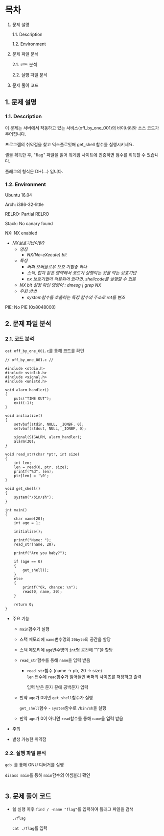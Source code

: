 # 목차
1. 문제 설명

    1.1. Description

    1.2. Environment

2. 문제 파일 분석

    2.1. 코드 분석

    2.2. 실행 파일 분석

3. 문제 풀이 코드

## 1. 문제 설명

### 1.1. Description

이 문제는 서버에서 작동하고 있는 서비스(off_by_one_001)의 바이너리와 소스 코드가 주어집니다.

프로그램의 취약점을 찾고 익스플로잇해 get_shell 함수를 실행시키세요.

셸을 획득한 후, "flag" 파일을 읽어 워게임 사이트에 인증하면 점수를 획득할 수 있습니다.

플래그의 형식은 DH{...} 입니다.

### 1.2. Environment

Ubuntu 16.04

Arch:     i386-32-little

RELRO:    Partial RELRO

Stack:    No canary found

NX:       NX enabled
- *NX보호기법이란?*
    - *명칭*
        - *NX(No-eXecute) bit*
    - *특징*
        - *버퍼 오버플로우 보호 기법중 하나*
        - *스택, 힙과 같은 영역에서 코드가 실행되는 것을 막는 보호기법*
        - *nx 보호기법이 적용되어 있다면, shellcode를 실행할 수 없음*
    - *NX bit 설정 확인 명령어 : dmesg | grep NX*
    - *우회 방법*
        - *system함수를 호출하는 특정 함수의 주소로 ret를 변조*

PIE:      No PIE (0x8048000)

## 2. 문제 파일 분석

### 2.1. 코드 분석

`cat off_by_one_001.c`를 통해 코드를 확인
```
// off_by_one_001.c //

#include <stdio.h>
#include <stdlib.h>
#include <signal.h>
#include <unistd.h>

void alarm_handler()
{
    puts("TIME OUT");
    exit(-1);
}

void initialize()
{
    setvbuf(stdin, NULL, _IONBF, 0);
    setvbuf(stdout, NULL, _IONBF, 0);

    signal(SIGALRM, alarm_handler);
    alarm(30);
}

void read_str(char *ptr, int size)
{
    int len;
    len = read(0, ptr, size);
    printf("%d", len);
    ptr[len] = '\0';
}

void get_shell()
{
    system("/bin/sh");
}

int main()
{
    char name[20];
    int age = 1;

    initialize();

    printf("Name: ");
    read_str(name, 20);

    printf("Are you baby?");

    if (age == 0)
    {
        get_shell();
    }
    else
    {
        printf("Ok, chance: \n");
        read(0, name, 20);
    }

    return 0;
}
```
- 주요 기능
    - `main`함수가 실행
    - 스택 메모리에 `name`변수명의 `20byte`의 공간을 할당
    - 스택 메모리에 `age`변수명의 `int`형 공간에 "1"을 할당
    - `read_str`함수를 통해 `name`을 입력 받음
        - `read_str`함수 (name -> ptr, 20 -> size)            
            `len` 변수에 `read`함수가 읽어들인 버퍼의 사이즈를 저장하고 출력
            
            입력 받은 문자 끝에 공백문자 입력
    - 만약 `age`가 0이면 `get_shell`함수가 실행
        
        `get_shell`함수
            - `system`함수로 `/bin/sh`을 실행
    - 만약 `age`가 0이 아니면 `read`함수를 통해 `name`을 입력 받음

- 주의
 

- 발생 가능한 취약점




### 2.2. 실행 파일 분석

`gdb `를 통해 GNU 디버거를 실행

`disass main`를 통해 `main`함수의 어셈블리 확인
```

```



## 3. 문제 풀이 코드



- 쉘 실행 이후
    `find / -name "flag"`를 입력하여 플래그 파일을 검색
    
    `./flag`

    `cat ./flag`를 입력